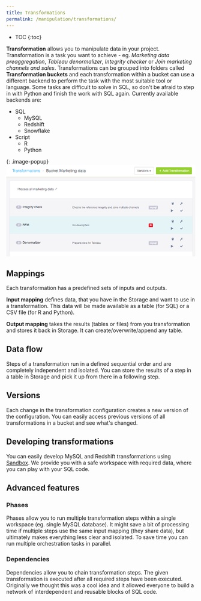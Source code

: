 ```yaml
---
title: Transformations
permalink: /manipulation/transformations/
---
```


* TOC
{:toc}

**Transformation** allows you to manipulate data in your project. Transformation is a task you want to achieve - eg. *Marketing data preaggregation*, *Tableau denormalizer*, *Integrity checker* or *Join marketing channels and sales*. Transformations can be grouped into folders called **Transformation buckets** and each transformation within a bucket can use a different backend to perform the task with the most suitable tool or language. Some tasks are difficult to solve in SQL, so don't be afraid to step in with Python and finish the work with SQL again. Currently available backends are:

 - SQL 
   - MySQL
   - Redshift 
   - Snowflake
 - Script 
   - R
   - Python

{: .image-popup}
![Transformation steps](/manipulation/transformations/transformation-steps.png)

## Mappings

Each transformation has a predefined sets of inputs and outputs. 

**Input mapping** defines data, that you have in the Storage and want to use in a transformation. This data will be made available as a table (for SQL) or a CSV file (for R and Python).
   
**Output mapping** takes the results (tables or files) from you transformation and stores it back in Storage. It can create/overwrite/append any table.

## Data flow

Steps of a transformation run in a defined sequential order and are completely independent and isolated. You can store the results of a step in a table in Storage and pick it up from there in a following step. 

## Versions

Each change in the transformation configuration creates a new version of the configuration. You can easily access previous versions of all transformations in a bucket and see what's changed. 

## Developing transformations

You can easily develop MySQL and Redshift transformations using [Sandbox](/manipulation/transformations/sandbox). We provide you with a safe workspace with required data, where you can play with your SQL code.

## Advanced features

### Phases

Phases allow you to run multiple transformation steps within a single workspace (eg. single MySQL database). It might save a bit of processing time if multiple steps use the same input mapping (they share data), but ultimately makes everything less clear and isolated. To save time you can run multiple orchestration tasks in parallel.  
  
### Dependencies

Dependencies allow you to chain transformation steps. The given transformation is executed after all required steps have been executed. Originally we thought this was a cool idea and it allowed everyone to build a network of interdependent and reusable blocks of SQL code.  

